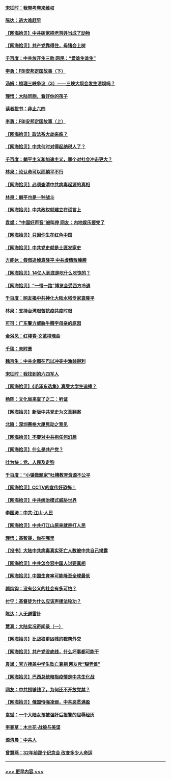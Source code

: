 #### [宋征时：我带考卷来维权](../pages/nsc993/n12994088.md?t=06032251) 
#### [陈达：逃大难赶早](../pages/nsc993/n12993569.md?t=06032251) 
#### [【网海拾贝】中共砖家把老百姓当成了动物](../pages/nsc993/n12993483.md?t=06032251) 
#### [【网海拾贝】共产党靠得住，母猪会上树](../pages/nsc993/n12990730.md?t=06032251) 
#### [千百度：中共放开生三胎 网民：“爱谁生谁生”](../pages/nsc993/n12990644.md?t=06032251) 
#### [李勇：FBI安邦定国故事（下）](../pages/nsc993/n12987854.md?t=06032251) 
#### [汤姆：梳理三峡争议（3）——三峡大坝会发生溃坝吗？](../pages/nsc993/n12989806.md?t=06032251) 
#### [理悟：大陆同胞，看好你的孩子](../pages/nsc993/n12989778.md?t=06032251) 
#### [读者投书：非止六四](../pages/nsc993/n12989673.md?t=06032251) 
#### [李勇：FBI安邦定国故事（上）](../pages/nsc993/n12987749.md?t=06032251) 
#### [【网海拾贝】政法系大劫来临？](../pages/nsc993/n12987596.md?t=06032251) 
#### [【网海拾贝】中共何时对得起纳税人了？](../pages/nsc993/n12985578.md?t=06032251) 
#### [千百度：躺平主义和加速主义，哪个对社会冲击更大？](../pages/nsc993/n12985512.md?t=06032251) 
#### [林泉：论认命可以而躺平不行](../pages/nsc993/n12985505.md?t=06032251) 
#### [【网海拾贝】必须查清中共病毒起源的真相](../pages/nsc993/n12984276.md?t=06032251) 
#### [林泉：躺平也是一种战斗](../pages/nsc993/n12984194.md?t=06032251) 
#### [【网海拾贝】中共政权就建立在谎言上](../pages/nsc993/n12981880.md?t=06032251) 
#### [袁斌：“中国好声音”被叫停 网友：内地娱乐要完了](../pages/nsc993/n12981826.md?t=06032251) 
#### [【网海拾贝】只因你生在红色中国](../pages/nsc993/n12979096.md?t=06032251) 
#### [【网海拾贝】中共党史就是土匪发家史](../pages/nsc993/n12976478.md?t=06032251) 
#### [方能达：假借追悼袁隆平 中共虚情散臊腥](../pages/nsc993/n12976396.md?t=06032251) 
#### [【网海拾贝】14亿人到底是吃什么吃饱的？](../pages/nsc993/n12974125.md?t=06032251) 
#### [【网海拾贝】“一带一路”博览会受西方冷遇](../pages/nsc993/n12971787.md?t=06032251) 
#### [千百度：网友揭中共神化大陆水稻专家袁隆平](../pages/nsc993/n12971733.md?t=06032251) 
#### [林泉：支持台湾艰苦抗疫共度时艰](../pages/nsc993/n12971350.md?t=06032251) 
#### [可可：广东警方威胁牛腾宇母亲的原因](../pages/nsc993/n12971100.md?t=06032251) 
#### [金浴凤：红楼春·文革招魂曲](../pages/nsc993/n12970354.md?t=06032251) 
#### [千瑞：末时景](../pages/nsc993/n12970337.md?t=06032251) 
#### [魏京生：中共企图在巴以冲突中渔翁得利](../pages/nsc993/n12970286.md?t=06032251) 
#### [宋征时：我找到的六四军人](../pages/nsc993/n12970213.md?t=06032251) 
#### [【网海拾贝】《毛泽东选集》真受大学生追捧？](../pages/nsc993/n12968779.md?t=06032251) 
#### [杨晖：文化局来查了之二：听证](../pages/nsc993/n12966528.md?t=06032251) 
#### [【网海拾贝】新版中共党史为文革翻案](../pages/nsc993/n12967526.md?t=06032251) 
#### [北隐：深圳赛格大厦晃动之我见](../pages/nsc993/n12967393.md?t=06032251) 
#### [【网海拾贝】不要对中共抱任何幻想](../pages/nsc993/n12965222.md?t=06032251) 
#### [【网海拾贝】什么是共产党？](../pages/nsc993/n12962781.md?t=06032251) 
#### [吐为快：党、人民及走狗](../pages/nsc993/n12962747.md?t=06032251) 
#### [千百度：“小镇做题家”吐槽教育资源不公平](../pages/nsc993/n12962705.md?t=06032251) 
#### [【网海拾贝】CCTV的宣传好恐怖！](../pages/nsc993/n12959984.md?t=06032251) 
#### [【网海拾贝】中共统治模式威胁世界](../pages/nsc993/n12957622.md?t=06032251) 
#### [李国涛：中共‧江山‧人民](../pages/nsc993/n12957502.md?t=06032251) 
#### [【网海拾贝】中共打江山原来就是打人民](../pages/nsc993/n12954345.md?t=06032251) 
#### [理悟：高智晟，你在哪里](../pages/nsc993/n12953115.md?t=06032251) 
#### [【投书】大陆中共病毒真实死亡人数被中共自己揭露](../pages/nsc993/n12953050.md?t=06032251) 
#### [【网海拾贝】中共怎会容中国人讨要真相](../pages/nsc993/n12952161.md?t=06032251) 
#### [【网海拾贝】中国生育率可能降至全球最低](../pages/nsc993/n12948793.md?t=06032251) 
#### [颜纯钩：没有公义的社会有多可怕？](../pages/nsc993/n12947626.md?t=06032251) 
#### [付宁：基督徒为什么应该声援法轮功？](../pages/nsc993/n12947233.md?t=06032251) 
#### [陈达：人无避雷针](../pages/nsc993/n12947098.md?t=06032251) 
#### [慧真：大陆实况奇闻录（一）](../pages/nsc993/n12945811.md?t=06032251) 
#### [【网海拾贝】比战狼更凶残的戳瞎外交](../pages/nsc993/n12945717.md?t=06032251) 
#### [【网海拾贝】共产党没底线，什么坏事都可能干](../pages/nsc993/n12942090.md?t=06032251) 
#### [袁斌：官方掩盖中学生坠亡真相 网友斥“糊弄谁”](../pages/nsc993/n12942029.md?t=06032251) 
#### [【网海拾贝】巴西总统暗指疫情是中共生化战](../pages/nsc993/n12938999.md?t=06032251) 
#### [网友：中共捞够钱了，为何还不开放党禁？](../pages/nsc993/n12938952.md?t=06032251) 
#### [【网海拾贝】俄国恃强凌弱，中共恶贯满盈](../pages/nsc993/n12936626.md?t=06032251) 
#### [袁斌：一个大陆女孩被强奸后报警的屈辱经历](../pages/nsc993/n12936547.md?t=06032251) 
#### [李春草：木兰花·战狼与美谍](../pages/nsc993/n12935995.md?t=06032251) 
#### [源清晨：中共人](../pages/nsc993/n12935589.md?t=06032251) 
#### [曾慧燕：32年前那个纪念会 改变多少人命运](../pages/nsc993/n12934233.md?t=06032251) 

----
#### [ >>> 更早内容 <<< ](../indexes/nsc993-earlier.md)

